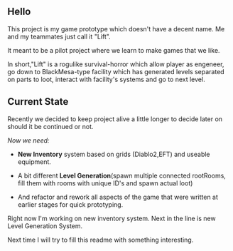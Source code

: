## Hello
This project is my game prototype which doesn't have a decent name. Me and my teammates just call it "Lift".

It meant to be a pilot project where we learn to make games that we like.

In short,"Lift" is a rogulike survival-horror which allow player as engeneer, go down to BlackMesa-type facility which has generated levels separated on parts to loot, 
interact with facility's systems and go to next level.

## Current State

Recently we decided to keep project alive a little longer to decide later on should it be continued or not.

*Now we need:*

- **New Inventory** system based on grids (Diablo2,EFT) and useable equipment.

- A bit different **Level Generation**(spawn multiple connected rootRooms, fill them with rooms with unique ID's and spawn actual loot)

- And refactor and rework all aspects of the game that were written at earlier stages for quick prototyping.

Right now I'm working on new inventory system. Next in the line is new Level Generation System.

Next time I will try to fill this readme with something interesting.
